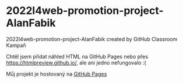 # 2022l4web-promotion-project-AlanFabik
2022l4web-promotion-project-AlanFabik created by GitHub Classroom
Kampaň

Chtěl jsem přidat náhled HTML na GitHub Pages nebo přes https://htmlpreview.github.io/, ale ani jedno nefungovalo :(

Můj projekt je hostovaný na [GitHub Pages](https://pslib-cz.github.io/2022l4web-promotion-project-AlanFabik/)